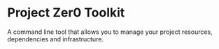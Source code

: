 # Project Zer0 Toolkit

A command line tool that allows you to manage your project resources, dependencies and infrastructure.
